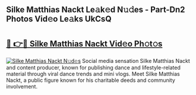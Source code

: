 ## Silke Matthias Nackt Le𝚊k𝚎d N𝚞𝚍es - Part-Dn2 Photos Vid𝚎o Le𝚊ks UkCsQ

# <h2><a href="http://fb08ng4.evod.top/?m=Silke+Matthias+Nackt">🔗 👉🔴 Silke Matthias Nackt Vid𝚎o Ph𝚘t𝚘s</a></h2>

[![Silke Matthias Nackt N𝚞d𝚎s](https://i.imgur.com/8V9OHl7.gif)](http://fb08ng4.evod.top/?m=Silke+Matthias+Nackt)
Social media sensation Silke Matthias Nackt and content producer, known for publishing dance and lifestyle-related material through viral dance trends and mini vlogs. Meet Silke Matthias Nackt, a public figure known for his charitable deeds and community involvement. 
